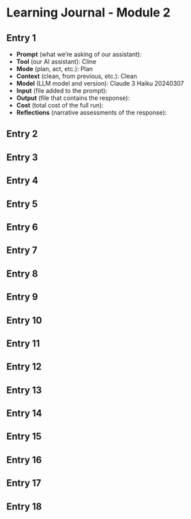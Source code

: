 # Learning Journal - Module 2

## Entry 1

- **Prompt** (what we’re asking of our assistant): 
- **Tool** (our AI assistant): Cline
- **Mode** (plan, act, etc.): Plan
- **Context** (clean, from previous, etc.): Clean
- **Model** (LLM model and version): Claude 3 Haiku 20240307
- **Input** (file added to the prompt): 
- **Output** (file that contains the response): 
- **Cost** (total cost of the full run): 
- **Reflections** (narrative assessments of the response): 

## Entry 2

## Entry 3

## Entry 4

## Entry 5

## Entry 6

## Entry 7

## Entry 8

## Entry 9

## Entry 10

## Entry 11

## Entry 12

## Entry 13

## Entry 14

## Entry 15

## Entry 16

## Entry 17

## Entry 18
